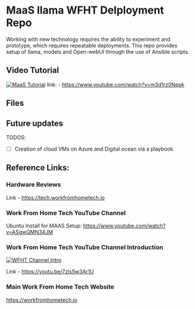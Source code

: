 # MaaS llama WFHT Delployment Repo

Working with new technology requires the ability to experiment and prototype, which requires repeatable deployments. This repo provides setup of llama, models and Open-webUI through the use of Ansible scripts. 

## Video Tutorial

[![MaaS Tutorial](https://img.youtube.com/vi/m3d1rz0Nepk/maxresdefault.jpg)](https://www.youtube.com/embed/m3d1rz0Nepk)
link: - https://www.youtube.com/watch?v=m3d1rz0Nepk

## Files


## Future updates

TODOS:
- [ ] Creation of cloud VMs on Azure and Digital ocean via a playbook


## Reference Links:

### Hardware Reviews

Link - https://tech.workfromhometech.io

### Work From Home Tech YouTube Channel

Ubuntu Install for MAAS Setup: https://www.youtube.com/watch?v=ASgwQMN34JM

### Work From Home Tech YouTube Channel Introduction

[![WFHT Channel Intro](https://img.youtube.com/vi/7zls5w3Ar1U/maxresdefault.jpg)](https://www.youtube.com/embed/7zls5w3Ar1U) 

Link - https://youtu.be/7zls5w3Ar1U

### Main Work From Home Tech Website

https://workfromhometech.io